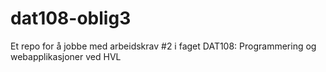 # dat108-oblig3
Et repo for å jobbe med arbeidskrav #2 i faget DAT108: Programmering og webapplikasjoner ved HVL
